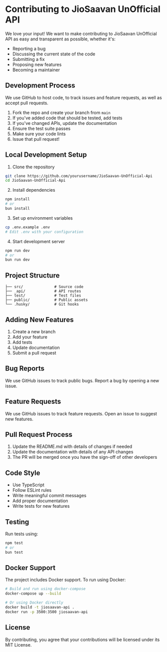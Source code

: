 # Contributing to JioSaavan UnOfficial API

We love your input! We want to make contributing to JioSaavan UnOfficial API as easy and transparent as possible, whether it's:

- Reporting a bug
- Discussing the current state of the code
- Submitting a fix
- Proposing new features
- Becoming a maintainer

## Development Process

We use GitHub to host code, to track issues and feature requests, as well as accept pull requests.

1. Fork the repo and create your branch from `main`
2. If you've added code that should be tested, add tests
3. If you've changed APIs, update the documentation
4. Ensure the test suite passes
5. Make sure your code lints
6. Issue that pull request!

## Local Development Setup

1. Clone the repository
```bash
git clone https://github.com/yourusername/JioSaavan-UnOfficial-Api
cd JioSaavan-UnOfficial-Api
```

2. Install dependencies
```bash
npm install
# or
bun install
```

3. Set up environment variables
```bash
cp .env.example .env
# Edit .env with your configuration
```

4. Start development server
```bash
npm run dev
# or
bun run dev
```

## Project Structure

```
├── src/              # Source code
├── _api/             # API routes
├── test/             # Test files
├── public/           # Public assets
└── .husky/           # Git hooks
```

## Adding New Features

1. Create a new branch
2. Add your feature
3. Add tests
4. Update documentation
5. Submit a pull request

## Bug Reports

We use GitHub issues to track public bugs. Report a bug by opening a new issue.

## Feature Requests

We use GitHub issues to track feature requests. Open an issue to suggest new features.

## Pull Request Process

1. Update the README.md with details of changes if needed
2. Update the documentation with details of any API changes
3. The PR will be merged once you have the sign-off of other developers

## Code Style

- Use TypeScript
- Follow ESLint rules
- Write meaningful commit messages
- Add proper documentation
- Write tests for new features

## Testing

Run tests using:
```bash
npm test
# or
bun test
```

## Docker Support

The project includes Docker support. To run using Docker:

```bash
# Build and run using docker-compose
docker-compose up --build

# Or using Docker directly
docker build -t jiosaavan-api .
docker run -p 3500:3500 jiosaavan-api
```

## License

By contributing, you agree that your contributions will be licensed under its MIT License. 